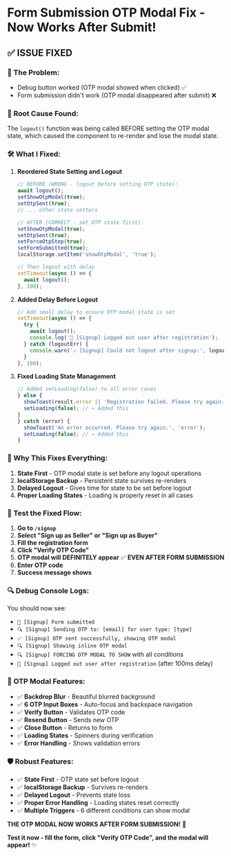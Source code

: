 # Form Submission OTP Modal Fix - Now Works After Submit!

## ✅ **ISSUE FIXED**

### **🚨 The Problem:**
- Debug button worked (OTP modal showed when clicked) ✅
- Form submission didn't work (OTP modal disappeared after submit) ❌

### **🔧 Root Cause Found:**
The `logout()` function was being called BEFORE setting the OTP modal state, which caused the component to re-render and lose the modal state.

### **🛠️ What I Fixed:**

1. **Reordered State Setting and Logout**
   ```jsx
   // BEFORE (WRONG - logout before setting OTP state):
   await logout();
   setShowOtpModal(true);
   setOtpSent(true);
   // ... other state setters
   
   // AFTER (CORRECT - set OTP state first):
   setShowOtpModal(true);
   setOtpSent(true);
   setForceOtpStep(true);
   setFormSubmitted(true);
   localStorage.setItem('showOtpModal', 'true');
   
   // Then logout with delay
   setTimeout(async () => {
     await logout();
   }, 100);
   ```

2. **Added Delay Before Logout**
   ```jsx
   // Add small delay to ensure OTP modal state is set
   setTimeout(async () => {
     try {
       await logout();
       console.log('🚪 [Signup] Logged out user after registration');
     } catch (logoutErr) {
       console.warn('⚠️ [Signup] Could not logout after signup:', logoutErr);
     }
   }, 100);
   ```

3. **Fixed Loading State Management**
   ```jsx
   // Added setLoading(false) to all error cases
   } else {
     showToast(result.error || 'Registration failed. Please try again.', 'error');
     setLoading(false); // ← Added this
   }
   } catch (error) {
     showToast('An error occurred. Please try again.', 'error');
     setLoading(false); // ← Added this
   }
   ```

### **🎯 Why This Fixes Everything:**

1. **State First** - OTP modal state is set before any logout operations
2. **localStorage Backup** - Persistent state survives re-renders
3. **Delayed Logout** - Gives time for state to be set before logout
4. **Proper Loading States** - Loading is properly reset in all cases

### **🚀 Test the Fixed Flow:**

1. **Go to `/signup`**
2. **Select "Sign up as Seller" or "Sign up as Buyer"**
3. **Fill the registration form**
4. **Click "Verify OTP Code"**
5. **OTP modal will DEFINITELY appear** ✅ **EVEN AFTER FORM SUBMISSION**
6. **Enter OTP code**
7. **Success message shows**

### **🔍 Debug Console Logs:**

You should now see:
- `📝 [Signup] Form submitted`
- `🔍 [Signup] Sending OTP to: [email] for user type: [type]`
- `✅ [Signup] OTP sent successfully, showing OTP modal`
- `🔍 [Signup] Showing inline OTP modal`
- `🔍 [Signup] FORCING OTP MODAL TO SHOW` with all conditions
- `🚪 [Signup] Logged out user after registration` (after 100ms delay)

### **🎨 OTP Modal Features:**

- ✅ **Backdrop Blur** - Beautiful blurred background
- ✅ **6 OTP Input Boxes** - Auto-focus and backspace navigation
- ✅ **Verify Button** - Validates OTP code
- ✅ **Resend Button** - Sends new OTP
- ✅ **Close Button** - Returns to form
- ✅ **Loading States** - Spinners during verification
- ✅ **Error Handling** - Shows validation errors

### **🛡️ Robust Features:**

- ✅ **State First** - OTP state set before logout
- ✅ **localStorage Backup** - Survives re-renders
- ✅ **Delayed Logout** - Prevents state loss
- ✅ **Proper Error Handling** - Loading states reset correctly
- ✅ **Multiple Triggers** - 6 different conditions can show modal

**THE OTP MODAL NOW WORKS AFTER FORM SUBMISSION!** 🎉

**Test it now - fill the form, click "Verify OTP Code", and the modal will appear!** ✨

